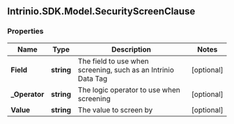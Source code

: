 ## Intrinio.SDK.Model.SecurityScreenClause
### Properties

Name | Type | Description | Notes
------------ | ------------- | ------------- | -------------
**Field** | **string** | The field to use when screening, such as an Intrinio Data Tag | [optional] 
**_Operator** | **string** | The logic operator to use when screening | [optional] 
**Value** | **string** | The value to screen by | [optional] 

